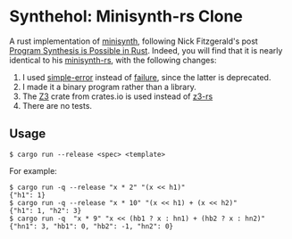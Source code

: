 Synthehol: Minisynth-rs Clone
=============================

A rust implementation of [minisynth](https://www.cs.cornell.edu/~asampson/blog/minisynth.html), following Nick Fitzgerald's post [Program Synthesis is Possible in Rust](https://fitzgeraldnick.com/2018/11/15/program-synthesis-is-possible-in-rust.html). Indeed, you will find that it is nearly identical to his [minisynth-rs](https://github.com/fitzgen/minisynth-rs), with the following changes:

1. I used [simple-error](https://crates.io/crates/simple-error) instead of [failure](https://crates.io/crates/failure), since the latter is deprecated.
2. I made it a binary program rather than a library.
3. The [Z3](https://crates.io/crates/z3) crate from crates.io is used instead of [z3-rs](https://github.com/fitzgen/z3-rs)
4. There are no tests.

Usage
-----

```
$ cargo run --release <spec> <template>
```

For example:

```
$ cargo run -q --release "x * 2" "(x << h1)"
{"h1": 1}
$ cargo run -q --release "x * 10" "(x << h1) + (x << h2)"
{"h1": 1, "h2": 3}
$ cargo run -q  "x * 9" "x << (hb1 ? x : hn1) + (hb2 ? x : hn2)"
{"hn1": 3, "hb1": 0, "hb2": -1, "hn2": 0}
```
